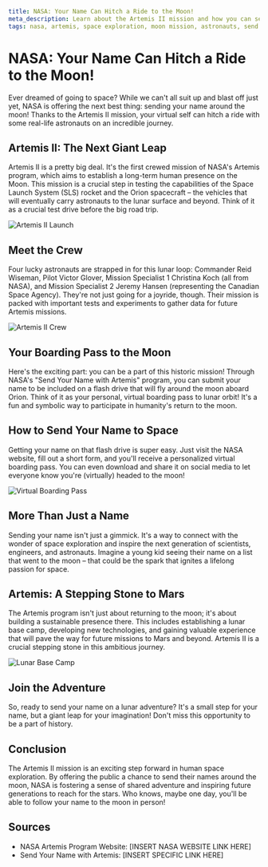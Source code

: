 ```yaml
title: NASA: Your Name Can Hitch a Ride to the Moon!
meta_description: Learn about the Artemis II mission and how you can send your virtual boarding pass around the moon with NASA astronauts.
tags: nasa, artemis, space exploration, moon mission, astronauts, send your name to the moon
```

# NASA: Your Name Can Hitch a Ride to the Moon!

Ever dreamed of going to space?  While we can't all suit up and blast off just yet, NASA is offering the next best thing: sending your name around the moon!  Thanks to the Artemis II mission, your virtual self can hitch a ride with some real-life astronauts on an incredible journey.

## Artemis II: The Next Giant Leap

Artemis II is a pretty big deal.  It's the first crewed mission of NASA's Artemis program, which aims to establish a long-term human presence on the Moon.  This mission is a crucial step in testing the capabilities of the Space Launch System (SLS) rocket and the Orion spacecraft – the vehicles that will eventually carry astronauts to the lunar surface and beyond. Think of it as a crucial test drive before the big road trip.

![Artemis II Launch](IMAGE_PLACEHOLDER)

## Meet the Crew

Four lucky astronauts are strapped in for this lunar loop: Commander Reid Wiseman, Pilot Victor Glover, Mission Specialist 1 Christina Koch (all from NASA), and Mission Specialist 2 Jeremy Hansen (representing the Canadian Space Agency). They're not just going for a joyride, though.  Their mission is packed with important tests and experiments to gather data for future Artemis missions.

![Artemis II Crew](IMAGE_PLACEHOLDER)

## Your Boarding Pass to the Moon

Here's the exciting part: you can be a part of this historic mission!  Through NASA's "Send Your Name with Artemis" program, you can submit your name to be included on a flash drive that will fly around the moon aboard Orion.  Think of it as your personal, virtual boarding pass to lunar orbit!  It's a fun and symbolic way to participate in humanity's return to the moon.

## How to Send Your Name to Space

Getting your name on that flash drive is super easy. Just visit the NASA website, fill out a short form, and you'll receive a personalized virtual boarding pass. You can even download and share it on social media to let everyone know you're (virtually) headed to the moon!

![Virtual Boarding Pass](IMAGE_PLACEHOLDER)

## More Than Just a Name

Sending your name isn't just a gimmick. It's a way to connect with the wonder of space exploration and inspire the next generation of scientists, engineers, and astronauts.  Imagine a young kid seeing their name on a list that went to the moon – that could be the spark that ignites a lifelong passion for space.

## Artemis: A Stepping Stone to Mars

The Artemis program isn't just about returning to the moon; it's about building a sustainable presence there.  This includes establishing a lunar base camp, developing new technologies, and gaining valuable experience that will pave the way for future missions to Mars and beyond.  Artemis II is a crucial stepping stone in this ambitious journey.

![Lunar Base Camp](IMAGE_PLACEHOLDER)

## Join the Adventure

So, ready to send your name on a lunar adventure?  It's a small step for your name, but a giant leap for your imagination!  Don't miss this opportunity to be a part of history.

## Conclusion

The Artemis II mission is an exciting step forward in human space exploration. By offering the public a chance to send their names around the moon, NASA is fostering a sense of shared adventure and inspiring future generations to reach for the stars.  Who knows, maybe one day, you'll be able to follow your name to the moon in person!


## Sources

* NASA Artemis Program Website: [INSERT NASA WEBSITE LINK HERE]
* Send Your Name with Artemis: [INSERT SPECIFIC LINK HERE]